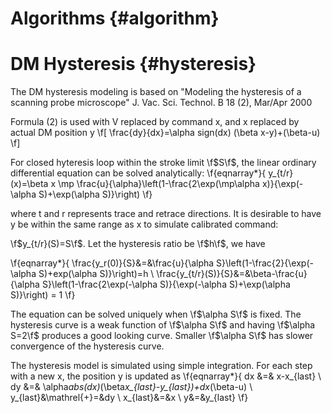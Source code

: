 Algorithms {#algorithm}
======

# DM Hysteresis {#hysteresis}

The DM hysteresis modeling is based on "Modeling the hysteresis of a scanning probe microscope"
J. Vac. Sci. Technol. B 18 (2), Mar/Apr 2000

Formula (2) is used with  V replaced by command x, and x replaced by actual DM position y
\f[
	\frac{dy}{dx}=\alpha sign(dx) (\beta x-y)+(\beta-u)
\f]


For closed hyteresis loop within the stroke limit \f$S\f$, the linear ordinary differential equation can be solved analytically:
\f{eqnarray*}{
	y_{t/r}(x)=\beta x \mp \frac{u}{\alpha}\left(1-\frac{2\exp(\mp\alpha x)}{\exp(-\alpha S)+\exp(\alpha S)}\right)
\f}

where t and r represents trace and retrace directions. It is desirable to have y be
within the same range as x to simulate calibrated command:

\f$y_{t/r}(S)=S\f$. Let the hysteresis ratio be \f$h\f$, we have

\f{eqnarray*}{
	\frac{y_r(0)}{S}&=&\frac{u}{\alpha S}\left(1-\frac{2}{\exp(-\alpha S)+exp(\alpha S)}\right)=h \\
	\frac{y_{t/r}(S)}{S}&=&\beta-\frac{u}{\alpha S}\left(1-\frac{2\exp(-\alpha S)}{\exp(-\alpha S)+\exp(\alpha S)}\right) = 1
\f}

The equation can be solved uniquely when \f$\alpha S\f$ is fixed.
The hysteresis curve is a weak function of \f$\alpha S\f$ and having \f$\alpha S=2\f$ produces a good looking curve.
Smaller \f$\alpha S\f$ has slower convergence of the hysteresis curve.

The hysteresis model is simulated using simple integration. For each step with a new x, the position y is updated as
\f{eqnarray*}{
	dx &=& x-x_{last} \\
	dy &=& \alpha*abs(dx)*(\beta*x_{last}-y_{last})+dx*(\beta-u) \\
	y_{last}&\mathrel{+}=&dy \\
	x_{last}&=&x \\
	y&=&y_{last}
\f}

